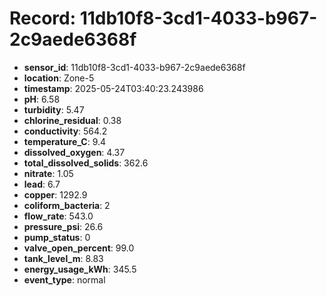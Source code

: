# Record: 11db10f8-3cd1-4033-b967-2c9aede6368f

- **sensor_id**: 11db10f8-3cd1-4033-b967-2c9aede6368f
- **location**: Zone-5
- **timestamp**: 2025-05-24T03:40:23.243986
- **pH**: 6.58
- **turbidity**: 5.47
- **chlorine_residual**: 0.38
- **conductivity**: 564.2
- **temperature_C**: 9.4
- **dissolved_oxygen**: 4.37
- **total_dissolved_solids**: 362.6
- **nitrate**: 1.05
- **lead**: 6.7
- **copper**: 1292.9
- **coliform_bacteria**: 2
- **flow_rate**: 543.0
- **pressure_psi**: 26.6
- **pump_status**: 0
- **valve_open_percent**: 99.0
- **tank_level_m**: 8.83
- **energy_usage_kWh**: 345.5
- **event_type**: normal